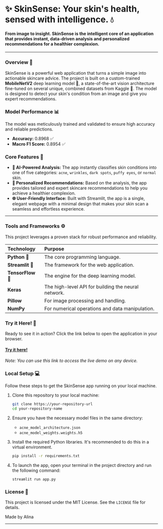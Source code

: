 
# ✨ SkinSense: Your skin's health, sensed with intelligence. 💧

#### From image to insight. SkinSense is the intelligent core of an application that provides instant, data-driven analysis and personalized recommendations for a healthier complexion.

-----

### **Overview** 🔬

SkinSense is a powerful web application that turns a simple image into actionable skincare advice. The project is built on a custom-trained **MobileNetV2** deep learning model 🧠, a state-of-the-art vision architecture fine-tuned on several unique, combined datasets from Kaggle 🌿. The model is designed to detect your skin's condition from an image and give you expert recommendations.

### **Model Performance** 📊

The model was meticulously trained and validated to ensure high accuracy and reliable predictions.

  * **Accuracy:** 0.8968 ✅
  * **Macro F1 Score:** 0.8954 ✅

### **Core Features** 🌟

  * **📸 AI-Powered Analysis:** The app instantly classifies skin conditions into one of five categories: `acne`, `wrinkles`, `dark spots`, `puffy eyes`, or `normal` skin.
  * **🌿 Personalized Recommendations:** Based on the analysis, the app provides tailored and expert skincare recommendations to help you achieve a healthier complexion.
  * **🌐 User-Friendly Interface:** Built with Streamlit, the app is a single, elegant webpage with a minimal design that makes your skin scan a seamless and effortless experience.

-----

### **Tools and Frameworks** ⚙️

This project leverages a proven stack for robust performance and reliability.

| Technology | Purpose |
| :--- | :--- |
| **Python** 🐍 | The core programming language. |
| **Streamlit** 🚀 | The framework for the web application. |
| **TensorFlow** 🧠 | The engine for the deep learning model. |
| **Keras** | The high-level API for building the neural network. |
| **Pillow** | For image processing and handling. |
| **NumPy** | For numerical operations and data manipulation. |

### **Try it Here\!** 🚀

Ready to see it in action? Click the link below to open the application in your browser.

#### [**Try it here\!**](https://skinsense-hstvkm6i4xjshcavzaksoa.streamlit.app/)

*Note: You can use this link to access the live demo on any device.*

### **Local Setup** 💻

Follow these steps to get the SkinSense app running on your local machine.

1.  Clone this repository to your local machine:

    ```bash
    git clone https://your-repository-url
    cd your-repository-name
    ```

2.  Ensure you have the necessary model files in the same directory:

      * `acne_model_architecture.json`
      * `acne_model_weights.weights.h5`

3.  Install the required Python libraries. It's recommended to do this in a virtual environment.

    ```bash
    pip install -r requirements.txt
    ```

4.  To launch the app, open your terminal in the project directory and run the following command:

    ```bash
    streamlit run app.py
    ```

### **License** 📜

This project is licensed under the MIT License. See the `LICENSE` file for details.

Made by Alina

-----
